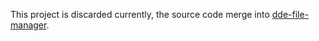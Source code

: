 This project is discarded currently, the source code merge into [dde-file-manager](https://github.com/linuxdeepin/dde-file-manager/tree/develop2.0).
